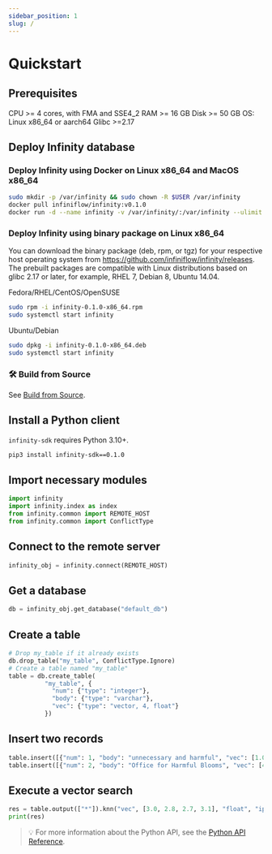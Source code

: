 ```yaml
---
sidebar_position: 1
slug: /
---
```


# Quickstart

## Prerequisites

CPU >= 4 cores, with FMA and SSE4_2
RAM >= 16 GB
Disk >= 50 GB
OS: Linux x86_64 or aarch64
Glibc >=2.17

## Deploy Infinity database

### Deploy Infinity using Docker on Linux x86_64 and MacOS x86_64

```bash
sudo mkdir -p /var/infinity && sudo chown -R $USER /var/infinity
docker pull infiniflow/infinity:v0.1.0
docker run -d --name infinity -v /var/infinity/:/var/infinity --ulimit nofile=500000:500000 --network=host infiniflow/infinity:v0.1.0
```

### Deploy Infinity using binary package on Linux x86_64

You can download the binary package (deb, rpm, or tgz) for your respective host operating system from https://github.com/infiniflow/infinity/releases. The prebuilt packages are compatible with Linux distributions based on glibc 2.17 or later, for example, RHEL 7, Debian 8, Ubuntu 14.04.

Fedora/RHEL/CentOS/OpenSUSE
```bash
sudo rpm -i infinity-0.1.0-x86_64.rpm
sudo systemctl start infinity
```

Ubuntu/Debian
```bash
sudo dpkg -i infinity-0.1.0-x86_64.deb
sudo systemctl start infinity
```
### 🛠️ Build from Source

See [Build from Source](./build_from_source.md).

## Install a Python client

`infinity-sdk` requires Python 3.10+.

```bash
pip3 install infinity-sdk==0.1.0
```

## Import necessary modules

```python
import infinity
import infinity.index as index
from infinity.common import REMOTE_HOST
from infinity.common import ConflictType
```

## Connect to the remote server

```python
infinity_obj = infinity.connect(REMOTE_HOST)
```

## Get a database

```python
db = infinity_obj.get_database("default_db")
```

## Create a table

```python
# Drop my_table if it already exists
db.drop_table("my_table", ConflictType.Ignore)
# Create a table named "my_table"
table = db.create_table(
          "my_table", {
            "num": {"type": "integer"}, 
            "body": {"type": "varchar"},
            "vec": {"type": "vector, 4, float"}
          })
```

## Insert two records 

```python
table.insert([{"num": 1, "body": "unnecessary and harmful", "vec": [1.0, 1.2, 0.8, 0.9]}])
table.insert([{"num": 2, "body": "Office for Harmful Blooms", "vec": [4.0, 4.2, 4.3, 4.5]}])
```

## Execute a vector search

```python
res = table.output(["*"]).knn("vec", [3.0, 2.8, 2.7, 3.1], "float", "ip", 2).to_pl()
print(res)
```

> 💡 For more information about the Python API, see the [Python API Reference](../references/pysdk_api_reference.md).
